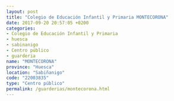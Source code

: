 ```yaml
---
layout: post
title: "Colegio de Educación Infantil y Primaria MONTECORONA"
date: 2017-09-20 20:57:05 +0200
categories:
- Colegio de Educación Infantil y Primaria
- huesca
- sabinanigo
- Centro público
- guarderia
name: "MONTECORONA"
province: "Huesca"
location: "Sabiñanigo"
code: "22003835"
type: "Centro público"
permalink: /guarderias/montecorona.html
---
```

